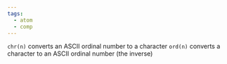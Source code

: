 ```yaml
---
tags:
  - atom
  - comp
---
```

`chr(n)` converts an ASCII ordinal number to a character
`ord(n)` converts a character to an ASCII ordinal number (the inverse)